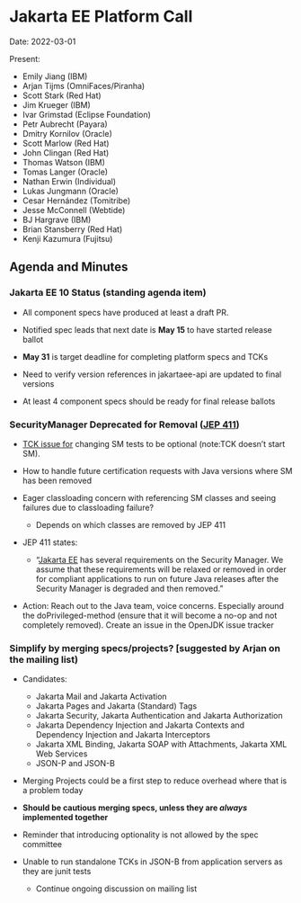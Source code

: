 # Jakarta EE Platform Call

Date: 2022-03-01

Present:

* Emily Jiang (IBM)
* Arjan Tijms (OmniFaces/Piranha)
* Scott Stark (Red Hat)
* Jim Krueger (IBM)
* Ivar Grimstad (Eclipse Foundation)
* Petr Aubrecht (Payara)
* Dmitry Kornilov (Oracle)
* Scott Marlow (Red Hat)
* John Clingan (Red Hat)
* Thomas Watson (IBM)
* Tomas Langer (Oracle)
* Nathan Erwin (Individual)
* Lukas Jungmann (Oracle)
* Cesar Hernández (Tomitribe)
* Jesse McConnell (Webtide)
* BJ Hargrave (IBM)
* Brian Stansberry (Red Hat)
* Kenji Kazumura (Fujitsu)

## Agenda and Minutes

### Jakarta EE 10 Status (standing agenda item)

* All component specs have produced at least a draft PR.

* Notified spec leads that next date is **May 15** to have started release ballot

* **May 31** is target deadline for completing platform specs and TCKs

* Need to verify version references in jakartaee-api are updated to final versions

* At least 4 component specs should be ready for final release ballots

### SecurityManager Deprecated for Removal ([JEP 411](https://openjdk.java.net/jeps/411))

* [TCK issue for](https://github.com/eclipse-ee4j/jakartaee-tck/issues/743) changing SM tests to be optional (note:TCK doesn’t start SM). 

* How to handle future certification requests with Java versions where SM has been removed

* Eager classloading concern with referencing SM classes and seeing failures due to classloading failure?
    * Depends on which classes are removed by JEP 411

* JEP 411 states:
    * “[Jakarta EE](https://jakarta.ee) has several requirements on the Security Manager. We assume that these requirements will be relaxed or removed in order for compliant applications to run on future Java releases after the Security Manager is degraded and then removed.”

* Action: Reach out to the Java team, voice concerns. Especially around the doPrivileged-method (ensure that it will become a no-op and not completely removed). Create an issue in the OpenJDK issue tracker 

### Simplify by merging specs/projects? [suggested by Arjan on the mailing list)

* Candidates:
    * Jakarta Mail and Jakarta Activation
    * Jakarta Pages and Jakarta (Standard) Tags
    * Jakarta Security, Jakarta Authentication and Jakarta Authorization
    * Jakarta Dependency Injection and Jakarta Contexts and Dependency Injection and Jakarta Interceptors
    * Jakarta XML Binding, Jakarta SOAP with Attachments, Jakarta XML Web Services
    * JSON-P and JSON-B

* Merging Projects could be a first step to reduce overhead where that is a problem today

* **Should be cautious merging specs, unless they are _always_ implemented together**

* Reminder that introducing optionality is not allowed by the spec committee 

* Unable to run standalone TCKs in JSON-B from application servers as they are junit tests 
    * Continue ongoing discussion on mailing list